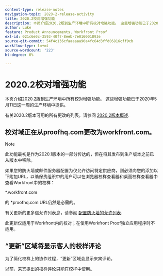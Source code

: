 ```yaml
---
content-type: release-notes
navigation-topic: 2020-2-release-activity
title: 2020.2校对增强功能
description: 本页介绍2020.2版到生产环境中所有校对增强功能。 这些增强功能已于2020年5月11日这一周的生产环境中提供。
author: Luke
feature: Product Announcements, Workfront Proof
exl-id: 021c6e0c-3593-40f7-8eeb-7e016001893e
source-git-commit: 54f4c136cfaaaaaa90a4fc64d3ffd06816cff9cb
workflow-type: tm+mt
source-wordcount: '223'
ht-degree: 0%

---
```


# 2020.2校对增强功能

本页介绍2020.2版到生产环境中所有校对增强功能。 这些增强功能已于2020年5月11日这一周的生产环境中提供。

有关2020.2版本可用的所有更改的列表，请参阅 [2020.2版本概述](../../../product-announcements/product-releases/2020.2.-release-activity/2020.2-release-overview.md).

## 校对域正在从proofhq.com更改为workfront.com。

>[!NOTE]
>
>此功能最初是作为2020.1版本的一部分传达的，但在将其发布到生产版本之前已从版本中移除。

如果您的防火墙或邮件服务器配置为仅允许访问特定供应商，则必须向您的添加以下附加URL，以确保贵组织中的用户可以在浏览器校样查看器和桌面校样查看器中查看Workfront中的校样：

&#42;.workfront.com

的 &#42;proofhq.com URL仍然是必需的。

有关更新的更多信允许列表息，请参阅 [配置防火墙的允许列表](../../../administration-and-setup/get-started-wf-administration/configure-your-firewall.md).

此更新仅适用于Workfront内的校对；在使用Workfront Proof独立应用程序时不适用。

## “更新”区域将显示客人的校样评论

为了简化校样上的协作过程，“更新”区域会显示来宾评论。

以前，来宾提出的校样评论只能在校样中使用。
